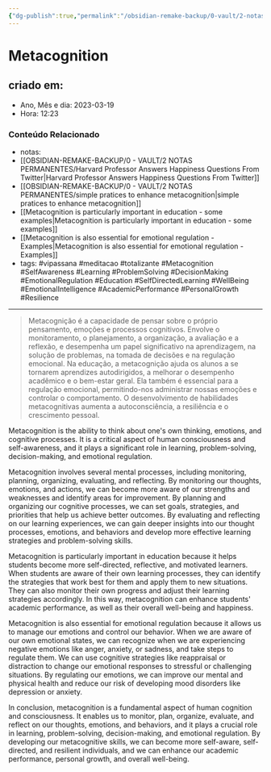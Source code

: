 ```yaml
---
{"dg-publish":true,"permalink":"/obsidian-remake-backup/0-vault/2-notas-permanentes/metacognicao/","tags":["permanente","vipassana","meditacao","totalizante","Metacognition","SelfAwareness","Learning","ProblemSolving","DecisionMaking","EmotionalRegulation","Education","SelfDirectedLearning","WellBeing","EmotionalIntelligence","AcademicPerformance","PersonalGrowth","Resilience"],"dgHomeLink":true,"dgShowLocalGraph":true,"dgShowFileTree":true,"dgEnableSearch":true,"noteIcon":""}
---
```


# Metacognition

## criado em: 

- Ano, Mês e dia: 2023-03-19
- Hora: 12:23

### Conteúdo Relacionado

- notas: 
- [[OBSIDIAN-REMAKE-BACKUP/0 - VAULT/2 NOTAS PERMANENTES/Harvard Professor Answers Happiness Questions From Twitter\|Harvard Professor Answers Happiness Questions From Twitter]]
- [[OBSIDIAN-REMAKE-BACKUP/0 - VAULT/2 NOTAS PERMANENTES/simple pratices to enhance metacognition\|simple pratices to enhance metacognition]]
- [[Metacognition is particularly important in education - some examples\|Metacognition is particularly important in education - some examples]]
- [[Metacognition is also essential for emotional regulation -  Examples\|Metacognition is also essential for emotional regulation -  Examples]]
- tags: #vipassana #meditacao #totalizante 
#Metacognition #SelfAwareness #Learning #ProblemSolving #DecisionMaking #EmotionalRegulation #Education #SelfDirectedLearning #WellBeing #EmotionalIntelligence #AcademicPerformance #PersonalGrowth #Resilience
---

> Metacognição é a capacidade de pensar sobre o próprio pensamento, emoções e processos cognitivos. Envolve o monitoramento, o planejamento, a organização, a avaliação e a reflexão, e desempenha um papel significativo na aprendizagem, na solução de problemas, na tomada de decisões e na regulação emocional. Na educação, a metacognição ajuda os alunos a se tornarem aprendizes autodirigidos, a melhorar o desempenho acadêmico e o bem-estar geral. Ela também é essencial para a regulação emocional, permitindo-nos administrar nossas emoções e controlar o comportamento. O desenvolvimento de habilidades metacognitivas aumenta a autoconsciência, a resiliência e o crescimento pessoal.

Metacognition is the ability to think about one's own thinking, emotions, and cognitive processes. It is a critical aspect of human consciousness and self-awareness, and it plays a significant role in learning, problem-solving, decision-making, and emotional regulation.

Metacognition involves several mental processes, including monitoring, planning, organizing, evaluating, and reflecting. By monitoring our thoughts, emotions, and actions, we can become more aware of our strengths and weaknesses and identify areas for improvement. By planning and organizing our cognitive processes, we can set goals, strategies, and priorities that help us achieve better outcomes. By evaluating and reflecting on our learning experiences, we can gain deeper insights into our thought processes, emotions, and behaviors and develop more effective learning strategies and problem-solving skills.

Metacognition is particularly important in education because it helps students become more self-directed, reflective, and motivated learners. When students are aware of their own learning processes, they can identify the strategies that work best for them and apply them to new situations. They can also monitor their own progress and adjust their learning strategies accordingly. In this way, metacognition can enhance students' academic performance, as well as their overall well-being and happiness.

Metacognition is also essential for emotional regulation because it allows us to manage our emotions and control our behavior. When we are aware of our own emotional states, we can recognize when we are experiencing negative emotions like anger, anxiety, or sadness, and take steps to regulate them. We can use cognitive strategies like reappraisal or distraction to change our emotional responses to stressful or challenging situations. By regulating our emotions, we can improve our mental and physical health and reduce our risk of developing mood disorders like depression or anxiety.

In conclusion, metacognition is a fundamental aspect of human cognition and consciousness. It enables us to monitor, plan, organize, evaluate, and reflect on our thoughts, emotions, and behaviors, and it plays a crucial role in learning, problem-solving, decision-making, and emotional regulation. By developing our metacognitive skills, we can become more self-aware, self-directed, and resilient individuals, and we can enhance our academic performance, personal growth, and overall well-being.